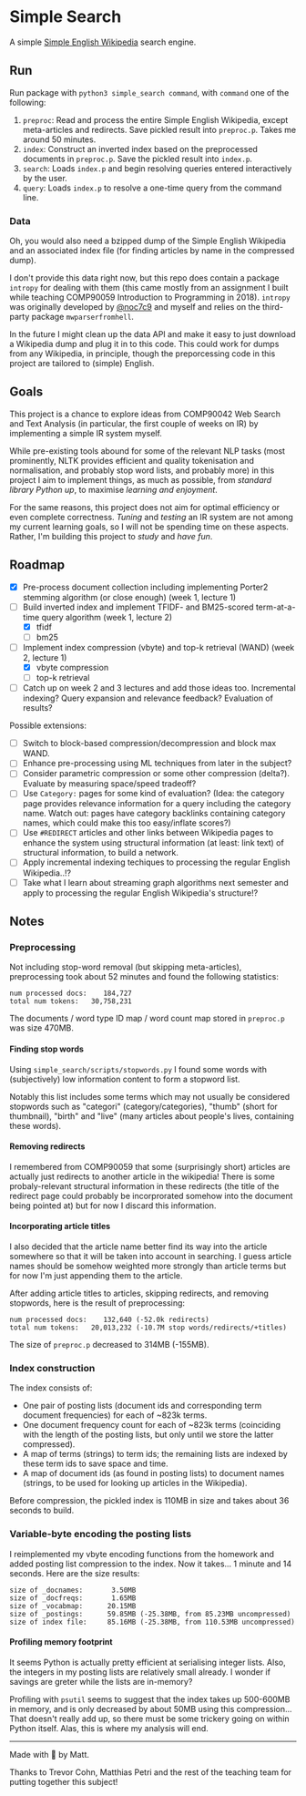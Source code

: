 # Simple Search

A simple [Simple English Wikipedia](https://simple.wikipedia.org/wiki/Simple_English_Wikipedia) search engine.

## Run

Run package with `python3 simple_search command`, with `command` one of the following:

1. `preproc`: Read and process the entire Simple English Wikipedia, except meta-articles and redirects. Save pickled result into `preproc.p`. Takes me around 50 minutes.
2. `index`: Construct an inverted index based on the preprocessed documents in `preproc.p`. Save the pickled result into `index.p`.
3. `search`: Loads `index.p` and begin resolving queries entered interactively by the user.
4. `query`: Loads `index.p` to resolve a one-time query from the command line.

### Data

Oh, you would also need a bzipped dump of the Simple English Wikipedia and an associated index file (for finding articles by name in the compressed dump).

I don't provide this data right now, but this repo does contain a package `intropy` for dealing with them (this came mostly from an assignment I built while teaching COMP90059 Introduction to Programming in 2018). `intropy` was originally developed by [@noc7c9](https://github.com/noc7c9) and myself and relies on the third-party package `mwparserfromhell`.

In the future I might clean up the data API and make it easy to just download a Wikipedia dump and plug it in to this code. This could work for dumps from any Wikipedia, in principle, though the preporcessing code in this project are tailored to (simple) English.

## Goals

This project is a chance to explore ideas from COMP90042 Web Search and Text Analysis (in particular, the first couple of weeks on IR) by implementing a simple IR system myself.

While pre-existing tools abound for some of the relevant NLP tasks (most prominently, NLTK provides efficient and quality tokenisation and normalisation, and probably stop word lists, and probably more) in this project I aim to implement things, as much as possible, from *standard library Python up*, to maximise *learning and enjoyment*.

For the same reasons, this project does not aim for optimal efficiency or even complete correctness. *Tuning* and *testing* an IR system are not among my current learning goals, so I will not be spending time on these aspects. Rather, I'm building this project to *study* and *have fun*.

## Roadmap

* [x] Pre-process document collection including implementing Porter2 stemming algorithm (or close enough) (week 1, lecture 1)
* [ ] Build inverted index and implement TFIDF- and BM25-scored term-at-a-time query algorithm (week 1, lecture 2)
    * [x] tfidf
    * [ ] bm25
* [ ] Implement index compression (vbyte) and top-k retrieval (WAND) (week 2, lecture 1)
    * [x] vbyte compression
    * [ ] top-k retrieval
* [ ] Catch up on week 2 and 3 lectures and add those ideas too. Incremental indexing? Query expansion and relevance feedback? Evaluation of results?

Possible extensions:

* [ ] Switch to block-based compression/decompression and block max WAND.
* [ ] Enhance pre-processing using ML techniques from later in the subject?
* [ ] Consider parametric compression or some other compression (delta?). Evaluate by measuring space/speed tradeoff?
* [ ] Use `Category:` pages for some kind of evaluation? (Idea: the category page provides relevance information for a query including the category name. Watch out: pages have category backlinks containing category names, which could make this too easy/inflate scores?)
* [ ] Use `#REDIRECT` articles and other links between Wikipedia pages to enhance the system using structural information (at least: link text) of structural information, to build a network.
* [ ] Apply incremental indexing techiques to processing the regular English Wikipedia..!?
* [ ] Take what I learn about streaming graph algorithms next semester and apply to processing the regular English Wikipedia's structure!?

## Notes

### Preprocessing

Not including stop-word removal (but skipping meta-articles), preprocessing took about 52 minutes and found the following statistics:

    num processed docs:    184,727
    total num tokens:   30,758,231

The documents / word type ID map / word count map stored in `preproc.p` was size 470MB.

#### Finding stop words

Using `simple_search/scripts/stopwords.py` I found some words with (subjectively) low information content to form a stopword list.

Notably this list includes some terms which may not usually be considered stopwords such as "categori" (category/categories), "thumb" (short for thumbnail), "birth" and "live" (many articles about people's lives, containing these words).

#### Removing redirects

I remembered from COMP90059 that some (surprisingly short) articles are actually just redirects to another article in the wikipedia! There is some probaly-relevant structural information in these redirects (the title of the redirect page could probably be incorprorated somehow into the document being pointed at) but for now I discard this information.

#### Incorporating article titles

I also decided that the article name better find its way into the article somewhere so that it will be taken into account in searching. I guess article names should be somehow weighted more strongly than article terms but for now I'm just appending them to the article.


After adding article titles to articles, skipping redirects, and removing stopwords, here is the result of preprocessing:

    num processed docs:    132,640 (-52.0k redirects)
    total num tokens:   20,013,232 (-10.7M stop words/redirects/+titles)

The size of `preproc.p` decreased to 314MB (-155MB).

### Index construction

The index consists of:

* One pair of posting lists (document ids and corresponding term document frequencies) for each of ~823k terms.
* One document frequency count for each of ~823k terms (coinciding with the length of the posting lists, but only until we store the latter compressed).
* A map of terms (strings) to term ids; the remaining lists are indexed by these term ids to save space and time.
* A map of document ids (as found in posting lists) to document names (strings, to be used for looking up articles in the Wikipedia).

Before compression, the pickled index is 110MB in size and takes about 36 seconds to build.

### Variable-byte encoding the posting lists

I reimplemented my vbyte encoding functions from the homework and added posting list compression to the index. Now it takes... 1 minute and 14 seconds. Here are the size results:

    size of _docnames:       3.50MB
    size of _docfreqs:       1.65MB
    size of _vocabmap:      20.15MB
    size of _postings:      59.85MB (-25.38MB, from 85.23MB uncompressed)
    size of index file:     85.16MB (-25.38MB, from 110.53MB uncompressed)

#### Profiling memory footprint

It seems Python is actually pretty efficient at serialising integer lists. Also, the integers in my posting lists are relatively small already. I wonder if savings are greter while the lists are in-memory?

Profiling with `psutil` seems to suggest that the index takes up 500-600MB in memory, and is only decreased by about 50MB using this compression... That doesn't really add up, so there must be some trickery going on within Python itself. Alas, this is where my analysis will end.

---

Made with :purple_heart: by Matt.

Thanks to Trevor Cohn, Matthias Petri and the rest of the teaching team for putting together this subject!